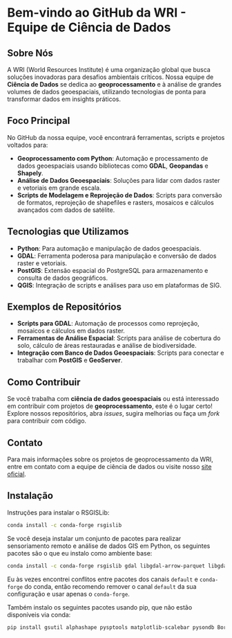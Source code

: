 # Bem-vindo ao GitHub da WRI - Equipe de Ciência de Dados

## Sobre Nós
A WRI (World Resources Institute) é uma organização global que busca soluções inovadoras para desafios ambientais críticos. Nossa equipe de **Ciência de Dados** se dedica ao **geoprocessamento** e à análise de grandes volumes de dados geoespaciais, utilizando tecnologias de ponta para transformar dados em insights práticos.

## Foco Principal
No GitHub da nossa equipe, você encontrará ferramentas, scripts e projetos voltados para:
- **Geoprocessamento com Python**: Automação e processamento de dados geoespaciais usando bibliotecas como **GDAL**, **Geopandas** e **Shapely**.
- **Análise de Dados Geoespaciais**: Soluções para lidar com dados raster e vetoriais em grande escala.
- **Scripts de Modelagem e Reprojeção de Dados**: Scripts para conversão de formatos, reprojeção de shapefiles e rasters, mosaicos e cálculos avançados com dados de satélite.

## Tecnologias que Utilizamos
- **Python**: Para automação e manipulação de dados geoespaciais.
- **GDAL**: Ferramenta poderosa para manipulação e conversão de dados raster e vetoriais.
- **PostGIS**: Extensão espacial do PostgreSQL para armazenamento e consulta de dados geográficos.
- **QGIS**: Integração de scripts e análises para uso em plataformas de SIG.

## Exemplos de Repositórios
- **Scripts para GDAL**: Automação de processos como reprojeção, mosaicos e cálculos em dados raster.
- **Ferramentas de Análise Espacial**: Scripts para análise de cobertura do solo, cálculo de áreas restauradas e análise de biodiversidade.
- **Integração com Banco de Dados Geoespaciais**: Scripts para conectar e trabalhar com **PostGIS** e **GeoServer**.

## Como Contribuir
Se você trabalha com **ciência de dados geoespaciais** ou está interessado em contribuir com projetos de **geoprocessamento**, este é o lugar certo! Explore nossos repositórios, abra *issues*, sugira melhorias ou faça um *fork* para contribuir com código.

## Contato
Para mais informações sobre os projetos de geoprocessamento da WRI, entre em contato com a equipe de ciência de dados ou visite nosso [site oficial](https://geowri.org).

## Instalação

Instruções para instalar o RSGISLib:

```bash
conda install -c conda-forge rsgislib
```

Se você deseja instalar um conjunto de pacotes para realizar sensoriamento remoto e análise de dados GIS em Python, os seguintes pacotes são o que eu instalo como ambiente base:

```bash
conda install -c conda-forge rsgislib gdal libgdal-arrow-parquet libgdal-fits libgdal-grib libgdal-hdf4 libgdal-hdf5 libgdal-jp2openjpeg libgdal-pg libgdal-kea libgdal-netcdf proj-data geos gsl kealib xerces-c muparser boost-cpp rios scikit-learn scikit-image imbalanced-learn scikit-plot scikit-fuzzy bayesian-optimization optuna matplotlib pandas geopandas statsmodels h5py scipy rasterio shapely networkx sqlalchemy pycurl xgboost catboost lightgbm numba pip sphinx elevation rtree tqdm jinja2 keras parallel bokeh pygal jupyterlab psutil pysal libpysal esda pyyaml netcdf4 xarray rasterstats fiona plotly python-kaleido pyod psycopg2 contextily cvxopt feather-format openpyxl SALib xlsxwriter black jupyterlab_code_formatter ruff flake8 pylint isort autopep8 pytest pytest-html coverage pytest-cov requests imageio Pillow pyyaml exiftool scikit-gstat tuiview
```

Eu às vezes encontrei conflitos entre pacotes dos canais `default` e `conda-forge` do conda, então recomendo remover o canal `default` da sua configuração e usar apenas o `conda-forge`.

Também instalo os seguintes pacotes usando pip, que não estão disponíveis via conda:

```bash
pip install gsutil alphashape pysptools matplotlib-scalebar pysondb BorutaShap PyMuPDF mpl-scatter-density
```

